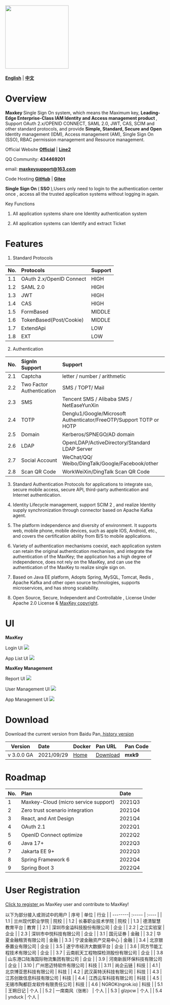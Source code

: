 # <img src="images/logo_maxkey.png?raw=true"  width="200px"   alt=""/>

<a href="README_en.md" target="_blank"><b>English</b></a>  |  <a href="README_zh.md" target="_blank"><b>中文</b></a>

# Overview

<b>Maxkey </b> Single Sign On system, which means the Maximum key, <b>Leading-Edge Enterprise-Class IAM Identity and Access management product </b>, Support OAuth 2.x/OPENID CONNECT, SAML 2.0, JWT, CAS, SCIM and other standard protocols, and provide <b> Simple, Standard, Secure and Open </b> Identity management (IDM), Access management (AM), Single Sign On (SSO), RBAC permission management and Resource management.

Official Website <a href="https://www.maxkey.top" target="_blank"><b>Official</b></a> |  <a href="https://maxkeytop.gitee.io" target="_blank"><b>Line2</b></a>

QQ Community: <b> 434469201 </b> 

email: <b> maxkeysupport@163.com </b>

Code Hosting <a href="https://github.com/dromara/MaxKey" target="_blank"><b>GitHub</b></a> | <a href="https://gitee.com/dromara/MaxKey" target="_blank"><b>Gitee</b></a>

<b> Single Sign On </b> (<b> SSO </b >),Users only need to login to the authentication center once , access all the trusted application systems without logging in again.

Key Functions

1) All application systems share one Identity authentication system

2) All application systems can Identify and extract Ticket
 
 
# Features

1.  Standard Protocols

| No.     | Protocols   |  Support  |
| --------| :-----      | :----     |
| 1.1     | OAuth 2.x/OpenID Connect    	| HIGH  |
| 1.2     | SAML 2.0                    	| HIGH  |
| 1.3     | JWT                         	| HIGH  |
| 1.4     | CAS                         	| HIGH  |
| 1.5     | FormBased                   	| MIDDLE|
| 1.6     | TokenBased(Post/Cookie)     	| MIDDLE|
| 1.7     | ExtendApi                   	| LOW   |
| 1.8     | EXT                         	| LOW   |

2. Authentication

| No.     | SignIn Support  | Support   |
| --------| :-----          | :----     |
| 2.1     | Captcha         | letter / number / arithmetic  | 
| 2.2     | Two Factor Authentication  | SMS / TOPT/ Mail     |
| 2.3     | SMS             | Tencent SMS / Alibaba SMS / NetEaseYunXin     |
| 2.4     | TOTP            | Denglu1/Google/Microsoft Authenticator/FreeOTP/Support TOTP or HOTP |
| 2.5     | Domain          | Kerberos/SPNEGO/AD domain|
| 2.6     | LDAP            | OpenLDAP/ActiveDirectory/Standard LDAP Server |
| 2.7     | Social Account  | WeChat/QQ/ Weibo/DingTalk/Google/Facebook/other  | 
| 2.8     | Scan QR Code    | WorkWeiXin/DingTalk Scan QR Code | 


3. Standard Authentication Protocols for applications to integrate sso, secure mobile access, secure API, third-party authentication and Internet authentication.

4. Identity Lifecycle management, support SCIM 2 , and realize Identity supply synchronization through connector based on Apache Kafka agent.

5. The platform independence and diversity of environment. It supports web, mobile phone, mobile devices, such as apple IOS, Android, etc., and covers the certification ability from B/S to mobile applications.

6. Variety of authentication mechanisms coexist, each application system can retain the original authentication mechanism, and integrate the authentication of the MaxKey; the application has a high degree of independence, does not rely on the MaxKey, and can use the authentication of the MaxKey to realize single sign on.

7. Based on Java EE platform, Adopts Spring, MySQL, Tomcat, Redis , Apache Kafka and other open source technologies, supports microservices, and has strong scalability.

8. Open Source, Secure,  Independent and Controllable , License Under Apache 2.0 License & <a href="https://maxkey.top/zh/about/licenses.html" target="_blank">MaxKey copyright</a>. 


# UI

**MaxKey**

Login UI
<img src="images/maxkey_login.png?raw=true"/>

App List UI
<img src="images/maxkey_index.png?raw=true"/>

**MaxKey Management**

Report UI
<img src="images/maxkey_mgt_rpt.png?raw=true"/>

User Management UI
<img src="images/maxkey_mgt_users.png?raw=true"/>

App Management UI
<img src="images/maxkey_mgt_apps.png?raw=true"/>


# Download

Download the current version from Baidu Pan,<a href="https://maxkey.top/zh/about/download.html" target="_blank"> history version</a>

| Version    | Date   |  Docker  |  Pan URL  |  Pan Code  |
| --------   | :----- | :----    | :----     | :----      |
| v 3.0.0 GA | 2021/09/29   |<a href="https://hub.docker.com/u/maxkeytop" target="_blank">Home</a>  |  <a href="https://pan.baidu.com/s/1UtEgLD1Pz7FQXZePZaP9Tw" target="_blank">Download</a>  |  **mxk9**  |


# Roadmap

| No.     | Plan    |  Date   |
| --------| :-----  | :----   |
| 1     | Maxkey-Cloud (micro service support)                      |  2021Q3  |
| 2     | Zero trust scenario integration                           |  2021Q4  |
| 3     | React, and Ant Design                                     |  2021Q4  |
| 4     | OAuth 2.1                                                 |  2022Q1  |
| 5     | OpenID Connect optimize                                   |  2022Q2  |
| 6     | Java 17+                                                  |  2022Q3  |
| 7     | Jakarta EE 9+                                             |  2022Q3  |
| 8     | Spring Framework 6                                        |  2022Q4  |
| 9     | Spring Boot 3                                             |  2022Q4  |

# User Registration

<a href="https://github.com/dromara/MaxKey/issues/40" target="_blank"> Click to register </a> as MaxKey user and contribute to MaxKey!

以下为部分接入或测试中的用户
| 序号    | 单位    |  行业   |
| --------| :-----  | :----  |
| 1.1     | 兰州现代职业学院                            |  院校  |
| 1.2     | 长春职业技术学院                            |  院校  |
| 1.3     | 德清智慧教育平台                            |  教育  |
| 2.1     | 深圳市金溢科技股份有限公司                  |  企业  |
| 2.2     | 之江实验室                                  |  企业  |
| 2.3     | 深圳市中悦科技有限公司                      |  企业  |
| 3.1     | 国元证券                                    |  金融  |
| 3.2     | 华夏金融租赁有限公司                        |  金融  |
| 3.3     | 宁波金融资产交易中心                        |  金融  |
| 3.4     | 北京银泰置业有限公司                        |  企业  |
| 3.5     | 遂宁市经济大数据平台                        |  企业  |
| 3.6     | 同方节能工程技术有限公司                    |  企业  |
| 3.7     | 云南航天工程物探检测股份有限公司            |  企业  |
| 3.8     | 山东港口陆海国际物流集团有限公司            |  企业  |
| 3.9     | 河南新辰环保科技有限公司                    |  企业  |
| 3.10     | 广州思迈特软件有限公司                     |  科技  |
| 3.11     | 尚企云链                                   |  科技  |
| 4.1     | 北京博亚思科技有限公司                      |  科技  |
| 4.2     | 武汉英特沃科技有限公司                      |  科技  |
| 4.3     | 江苏创致信息科技有限公司                    |  科技  |
| 4.4     | 江西云车科技有限公司                        |  科技  |
| 4.5     | 无锡市陶都巨龙软件有限责任公司              |  科技  |
| 4.6     | NGROK(ngrok.io)                             |  科技  |
| 5.1     | 王朔日记                                    |  个人  |
| 5.2     | 一席南风（张彬）                            |  个人  |
| 5.3     | glzpcw                                      |  个人  |
| 5.4     | ynduck                                      |  个人  |